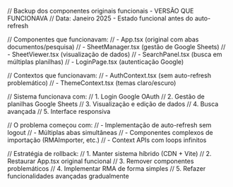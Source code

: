 // Backup dos componentes originais funcionais - VERSÃO QUE FUNCIONAVA
// Data: Janeiro 2025 - Estado funcional antes do auto-refresh

// Componentes que funcionavam:
// - App.tsx (original com abas documentos/pesquisa)
// - SheetManager.tsx (gestão de Google Sheets)
// - SheetViewer.tsx (visualização de dados)
// - SearchPanel.tsx (busca em múltiplas planilhas)
// - LoginPage.tsx (autenticação Google)

// Contextos que funcionavam:
// - AuthContext.tsx (sem auto-refresh problemático)
// - ThemeContext.tsx (temas claro/escuro)

// Sistema funcionava com:
// 1. Login Google OAuth
// 2. Gestão de planilhas Google Sheets
// 3. Visualização e edição de dados
// 4. Busca avançada
// 5. Interface responsiva

// O problema começou com:
// - Implementação de auto-refresh sem logout
// - Múltiplas abas simultâneas
// - Componentes complexos de importação (RMAImporter, etc.)
// - Context APIs com loops infinitos

// Estratégia de rollback:
// 1. Manter sistema híbrido (CDN + Vite)
// 2. Restaurar App.tsx original funcional
// 3. Remover componentes problemáticos
// 4. Implementar RMA de forma simples
// 5. Refazer funcionalidades avançadas gradualmente